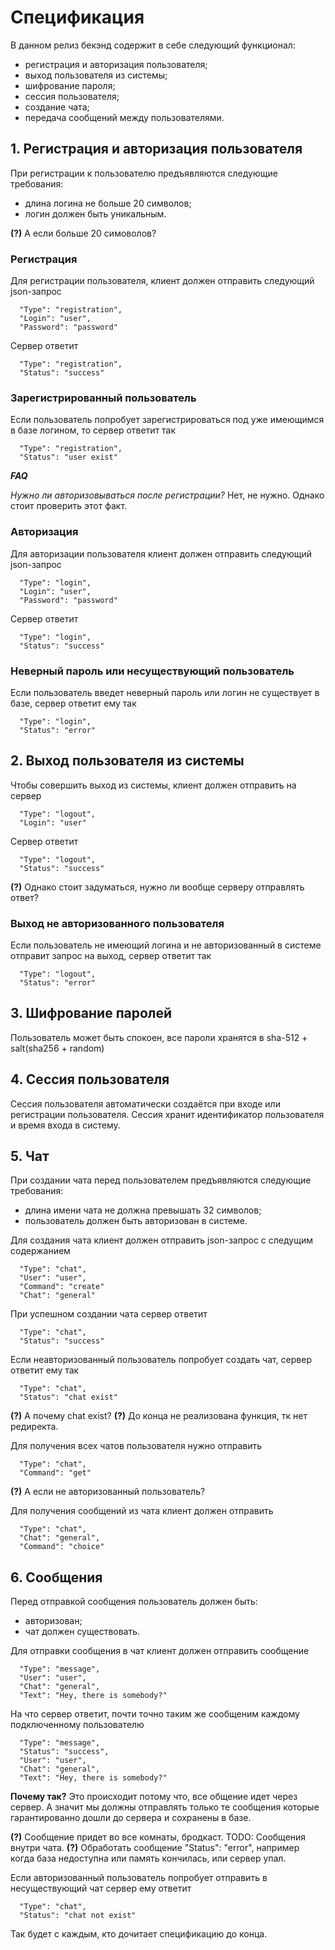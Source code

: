 # Спецификация 

В данном релиз бекэнд содержит в себе следующий функционал:

* регистрация и авторизация пользователя;
* выход пользователя из системы;
* шифрование пароля;
* сессия пользователя;
* создание чата;
* передача сообщений между пользователями.

## 1. Регистрация и авторизация пользователя

При регистрации к пользователю предъявляются следующие требования:
* длина логина не больше 20 символов;
* логин должен быть уникальным.

**(?)** А если больше 20 симоволов?

### Регистрация

Для регистрации пользователя, клиент должен отправить следующий json-запрос

```
  "Type": "registration",
  "Login": "user",
  "Password": "password"
```
Сервер ответит
```
  "Type": "registration",                                            
  "Status": "success"
```

### Зарегистрированный пользователь

Если пользователь попробует зарегистрироваться под уже имеющимся в базе логином, то сервер ответит так
```
  "Type": "registration",
  "Status": "user exist"
```



***FAQ***

*Нужно ли авторизовываться после регистрации?* 
Нет, не нужно. Однако стоит проверить этот факт.

### Авторизация

Для авторизации пользователя клиент должен отправить следующий json-запрос

```
  "Type": "login",
  "Login": "user",
  "Password": "password"
```
Сервер ответит
```
  "Type": "login",
  "Status": "success"
```

### Неверный пароль или несуществующий пользователь
Если пользователь введет неверный пароль или логин не существует в базе, сервер ответит ему так
```
  "Type": "login",
  "Status": "error"
```

## 2. Выход пользователя из системы
Чтобы совершить выход из системы, клиент должен отправить на сервер
```
  "Type": "logout",                                                   
  "Login": "user"
```
Сервер ответит
```
  "Type": "logout", 
  "Status": "success"
```
**(?)** Однако стоит задуматься, нужно ли вообще серверу отправлять ответ?

### Выход не авторизованного пользователя
Если пользователь не имеющий логина и не авторизованный в системе отправит запрос на выход, сервер ответит так
```
  "Type": "logout", 
  "Status": "error"
```
## 3. Шифрование паролей
Пользователь может быть спокоен, все пароли хранятся в sha-512 + salt(sha256 + random) 

## 4. Сессия пользователя
Сессия пользователя автоматически создаётся при входе или регистрации пользователя. Сессия хранит идентификатор пользователя и время входа в систему.

## 5. Чат
При создании чата перед пользователем предъявляются следующие требования:
* длина имени чата не должна превышать 32 символов;
* пользователь должен быть авторизован в системе.

Для создания чата клиент должен отправить json-запрос с следущим содержанием
```
  "Type": "chat",                                                     
  "User": "user",
  "Command": "create"                                                     
  "Chat": "general"
```
При успешном создании чата сервер ответит
```
  "Type": "chat", 
  "Status": "success"
```
Если неавторизованный пользователь попробует создать чат, сервер ответит ему так
```
  "Type": "chat", 
  "Status": "chat exist"
```
**(?)** А почему chat exist?
**(?)** До конца не реализована функция, тк нет редиректа. 

Для получения всех чатов пользователя нужно отправить
```
  "Type": "chat",
  "Command": "get"
```
**(?)** А если не авторизованный пользователь?

Для получения сообщений из чата клиент должен отправить
```
  "Type": "chat",
  "Chat": "general",
  "Command": "choice"
```

## 6. Сообщения
Перед отправкой сообщения пользователь должен быть:
* авторизован;
* чат должен существовать.

Для отправки сообщения в чат клиент должен отправить сообщение 
```
  "Type": "message",                                                  
  "User": "user",                                                     
  "Chat": "general",                                                  
  "Text": "Hey, there is somebody?"
```
На что сервер ответит, почти точно таким же сообщеним каждому подключенному пользователю
```
  "Type": "message",
  "Status": "success",
  "User": "user",                                                     
  "Chat": "general",                                                  
  "Text": "Hey, there is somebody?"
```
**Почему так?** Это происходит потому что, все общение идет через сервер. А значит мы должны отправлять только те сообщения которые гарантированно дошли до сервера и сохранены в базе.

**(?)** Сообщение придет во все комнаты, бродкаст. TODO: Сообщения внутри чата.
**(?)** Обработать сообщение "Status": "error", например когда база недоступна или память кончилась, или сервер упал.

Если авторизованный пользователь попробует отправить в несуществующий чат сервер ему ответит
```
  "Type": "chat", 
  "Status": "chat not exist"
```

Так будет с каждым, кто дочитает спецификацию до конца.
